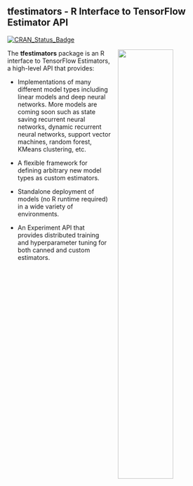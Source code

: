 ## tfestimators - R Interface to TensorFlow Estimator API

<!-- [![Travis-CI Build Status](https://travis-ci.org/rstudio/tfestimators.svg?branch=main)](https://travis-ci.org/rstudio/tfestimators) -->
[![CRAN\_Status\_Badge](https://www.r-pkg.org/badges/version/tfestimators)](https://cran.r-project.org/package=tfestimators)

<img src="vignettes/images/tensorflow-architecture.png" align="right" width="50%" style="margin-left: 15px;">

The **tfestimators** package is an R interface to TensorFlow Estimators, a high-level API that provides:

- Implementations of many different model types including linear models and deep neural networks. More models are coming soon such as state saving recurrent neural networks, dynamic recurrent neural networks, support vector machines, random forest, KMeans clustering, etc.

- A flexible framework for defining arbitrary new model types as custom estimators.

- Standalone deployment of models (no R runtime required) in a wide variety of environments.

- An Experiment API that provides distributed training and hyperparameter tuning for both canned and custom estimators.
